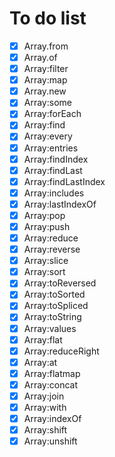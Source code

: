 # To do list
- [x] Array.from
- [x] Array.of
- [x] Array:filter
- [x] Array:map
- [x] Array.new
- [x] Array:some
- [x] Array:forEach
- [x] Array:find
- [x] Array:every
- [x] Array:entries
- [x] Array:findIndex
- [x] Array:findLast
- [x] Array:findLastIndex
- [x] Array:includes
- [x] Array:lastIndexOf
- [x] Array:pop
- [x] Array:push
- [x] Array:reduce
- [x] Array:reverse
- [x] Array:slice
- [x] Array:sort
- [x] Array:toReversed
- [x] Array:toSorted
- [x] Array:toSpliced
- [x] Array:toString
- [x] Array:values
- [x] Array:flat
- [x] Array:reduceRight
- [x] Array:at
- [x] Array:flatmap
- [x] Array:concat
- [x] Array:join
- [x] Array:with
- [x] Array:indexOf
- [x] Array:shift
- [x] Array:unshift
